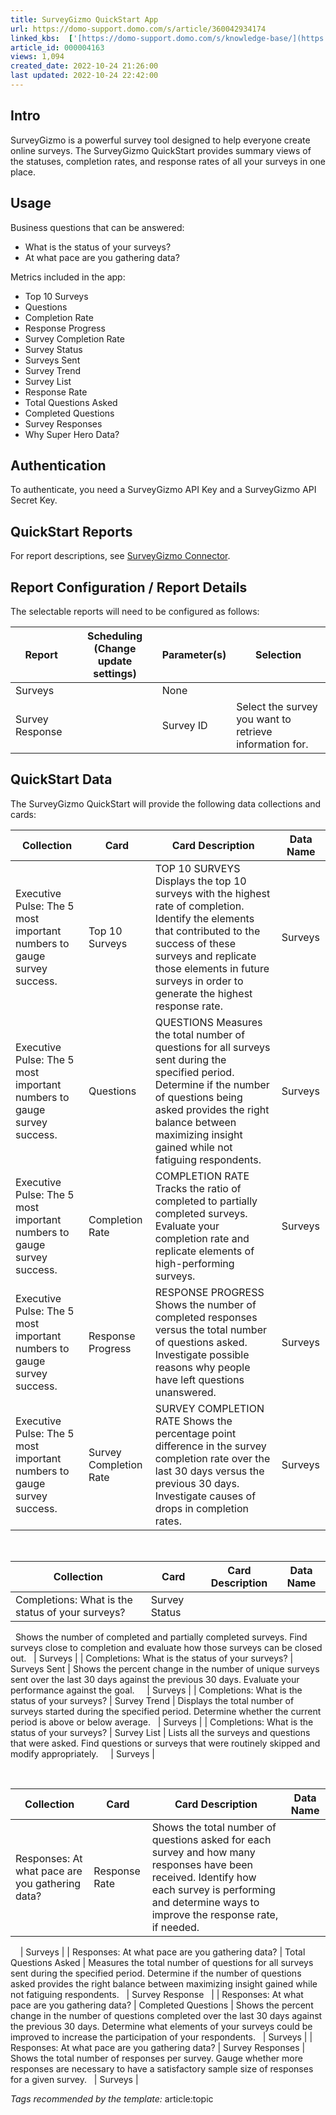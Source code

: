 ```yaml
---
title: SurveyGizmo QuickStart App
url: https://domo-support.domo.com/s/article/360042934174
linked_kbs:  ['[https://domo-support.domo.com/s/knowledge-base/](https://domo-support.domo.com/s/knowledge-base/)', '[https://domo-support.domo.com/s/](https://domo-support.domo.com/s/)', '[https://domo-support.domo.com/s/topic/0TO5w000000ZampGAC](https://domo-support.domo.com/s/topic/0TO5w000000ZampGAC)', '[https://domo-support.domo.com/s/topic/0TO5w000000Zan9GAC](https://domo-support.domo.com/s/topic/0TO5w000000Zan9GAC)', '[https://domo-support.domo.com/s/article/360043435293](https://domo-support.domo.com/s/article/360043435293)', '[https://domo-support.domo.com/s/article/360042934174](https://domo-support.domo.com/s/article/360042934174)', '[https://domo-support.domo.com/s/topic/0TO5w000000Zan9GAC/available-apps](https://domo-support.domo.com/s/topic/0TO5w000000Zan9GAC/available-apps)', '[https://domo-support.domo.com/s/article/360043429933](https://domo-support.domo.com/s/article/360043429933)', '[https://domo-support.domo.com/s/article/360043429953](https://domo-support.domo.com/s/article/360043429953)', '[https://domo-support.domo.com/s/article/360042925494](https://domo-support.domo.com/s/article/360042925494)', '[https://domo-support.domo.com/s/article/360043429913](https://domo-support.domo.com/s/article/360043429913)', '[https://domo-support.domo.com/s/article/4408174643607](https://domo-support.domo.com/s/article/4408174643607)', '[https://domo-support.domo.com/s/login/](https://domo-support.domo.com/s/login/)']
article_id: 000004163
views: 1,094
created_date: 2022-10-24 21:26:00
last updated: 2022-10-24 22:42:00
---
```




Intro
-----


SurveyGizmo is a powerful survey tool designed to help everyone create online surveys. The SurveyGizmo QuickStart provides summary views of the statuses, completion rates, and response rates of all your surveys in one place.


Usage
-----


Business questions that can be answered:


* What is the status of your surveys?
* At what pace are you gathering data?


Metrics included in the app:


* Top 10 Surveys
* Questions
* Completion Rate
* Response Progress
* Survey Completion Rate
* Survey Status
* Surveys Sent
* Survey Trend
* Survey List
* Response Rate
* Total Questions Asked
* Completed Questions
* Survey Responses
* Why Super Hero Data?


Authentication
--------------


To authenticate, you need a SurveyGizmo API Key and a SurveyGizmo API Secret Key.


QuickStart Reports
------------------


For report descriptions, see [SurveyGizmo Connector](/s/article/360043435293 "SurveyGizmo Connector").


Report Configuration / Report Details
-------------------------------------


The selectable reports will need to be configured as follows:




| Report | Scheduling (Change update settings) | Parameter(s) | Selection |
| --- | --- | --- | --- |
| Surveys |   | None |   |
| Survey Response |   | Survey ID | Select the survey you want to retrieve information for. |


QuickStart Data
---------------


The SurveyGizmo QuickStart will provide the following data collections and cards:




| Collection | Card | Card Description | Data Name |
| --- | --- | --- | --- |
| Executive Pulse: The 5 most important numbers to gauge survey success. | Top 10 Surveys | TOP 10 SURVEYS Displays the top 10 surveys with the highest rate of completion. Identify the elements that contributed to the success of these surveys and replicate those elements in future surveys in order to generate the highest response rate. | Surveys |
| Executive Pulse: The 5 most important numbers to gauge survey success. | Questions | QUESTIONS Measures the total number of questions for all surveys sent during the specified period. Determine if the number of questions being asked provides the right balance between maximizing insight gained while not fatiguing respondents. | Surveys |
| Executive Pulse: The 5 most important numbers to gauge survey success. | Completion Rate | COMPLETION RATE Tracks the ratio of completed to partially completed surveys. Evaluate your completion rate and replicate elements of high-performing surveys. | Surveys |
| Executive Pulse: The 5 most important numbers to gauge survey success. | Response Progress | RESPONSE PROGRESS Shows the number of completed responses versus the total number of questions asked. Investigate possible reasons why people have left questions unanswered. | Surveys |
| Executive Pulse: The 5 most important numbers to gauge survey success. | Survey Completion Rate | SURVEY COMPLETION RATE Shows the percentage point difference in the survey completion rate over the last 30 days versus the previous 30 days. Investigate causes of drops in completion rates. | Surveys |


 




| Collection | Card | Card Description | Data Name |
| --- | --- | --- | --- |
| Completions: What is the status of your surveys? | Survey Status |  
 
Shows the number of completed and partially completed surveys. Find surveys close to completion and evaluate how those surveys can be closed out.
  | Surveys |
| Completions: What is the status of your surveys? | Surveys Sent | Shows the percent change in the number of unique surveys sent over the last 30 days against the previous 30 days. Evaluate your performance against the goal.
 
  | Surveys |
| Completions: What is the status of your surveys? | Survey Trend | Displays the total number of surveys started during the specified period. Determine whether the current period is above or below average.
  | Surveys |
| Completions: What is the status of your surveys? | Survey List | Lists all the surveys and questions that were asked. Find questions or surveys that were routinely skipped and modify appropriately.
 
  | Surveys |


 




| Collection | Card | Card Description | Data Name |
| --- | --- | --- | --- |
| Responses: At what pace are you gathering data? | Response Rate | Shows the total number of questions asked for each survey and how many responses have been received. Identify how each survey is performing and determine ways to improve the response rate, if needed.
 
  | Surveys |
| Responses: At what pace are you gathering data? | Total Questions Asked | Measures the total number of questions for all surveys sent during the specified period. Determine if the number of questions asked provides the right balance between maximizing insight gained while not fatiguing respondents.
  | Survey Response
  |
| Responses: At what pace are you gathering data? | Completed Questions | Shows the percent change in the number of questions completed over the last 30 days against the previous 30 days. Determine what elements of your surveys could be improved to increase the participation of your respondents.
  | Surveys |
| Responses: At what pace are you gathering data? | Survey Responses | Shows the total number of responses per survey. Gauge whether more responses are necessary to have a satisfactory sample size of responses for a given survey.
  | Surveys |


*Tags recommended by the template:* article:topic

